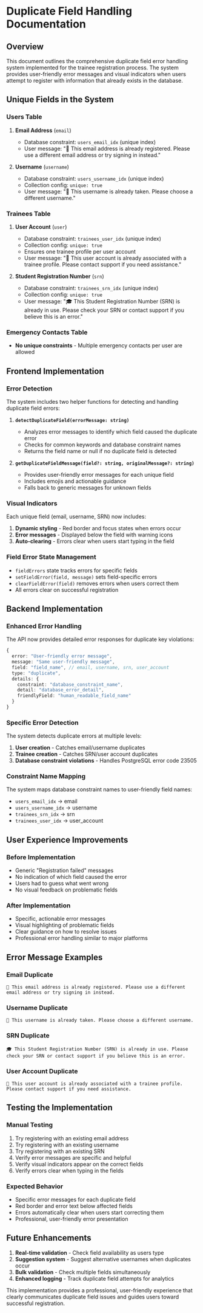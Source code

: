 # Duplicate Field Handling Documentation

## Overview

This document outlines the comprehensive duplicate field error handling system implemented for the trainee registration process. The system provides user-friendly error messages and visual indicators when users attempt to register with information that already exists in the database.

## Unique Fields in the System

### Users Table
1. **Email Address** (`email`)
   - Database constraint: `users_email_idx` (unique index)
   - User message: "📧 This email address is already registered. Please use a different email address or try signing in instead."

2. **Username** (`username`)
   - Database constraint: `users_username_idx` (unique index)
   - Collection config: `unique: true`
   - User message: "👤 This username is already taken. Please choose a different username."

### Trainees Table
1. **User Account** (`user`)
   - Database constraint: `trainees_user_idx` (unique index)
   - Collection config: `unique: true`
   - Ensures one trainee profile per user account
   - User message: "👥 This user account is already associated with a trainee profile. Please contact support if you need assistance."

2. **Student Registration Number** (`srn`)
   - Database constraint: `trainees_srn_idx` (unique index)
   - Collection config: `unique: true`
   - User message: "🎓 This Student Registration Number (SRN) is already in use. Please check your SRN or contact support if you believe this is an error."

### Emergency Contacts Table
- **No unique constraints** - Multiple emergency contacts per user are allowed

## Frontend Implementation

### Error Detection
The system includes two helper functions for detecting and handling duplicate field errors:

1. **`detectDuplicateField(errorMessage: string)`**
   - Analyzes error messages to identify which field caused the duplicate error
   - Checks for common keywords and database constraint names
   - Returns the field name or null if no duplicate field is detected

2. **`getDuplicateFieldMessage(field?: string, originalMessage?: string)`**
   - Provides user-friendly error messages for each unique field
   - Includes emojis and actionable guidance
   - Falls back to generic messages for unknown fields

### Visual Indicators
Each unique field (email, username, SRN) now includes:

1. **Dynamic styling** - Red border and focus states when errors occur
2. **Error messages** - Displayed below the field with warning icons
3. **Auto-clearing** - Errors clear when users start typing in the field

### Field Error State Management
- `fieldErrors` state tracks errors for specific fields
- `setFieldError(field, message)` sets field-specific errors
- `clearFieldError(field)` removes errors when users correct them
- All errors clear on successful registration

## Backend Implementation

### Enhanced Error Handling
The API now provides detailed error responses for duplicate key violations:

```typescript
{
  error: "User-friendly error message",
  message: "Same user-friendly message",
  field: "field_name", // email, username, srn, user_account
  type: "duplicate",
  details: {
    constraint: "database_constraint_name",
    detail: "database_error_detail",
    friendlyField: "human_readable_field_name"
  }
}
```

### Specific Error Detection
The system detects duplicate errors at multiple levels:
1. **User creation** - Catches email/username duplicates
2. **Trainee creation** - Catches SRN/user account duplicates
3. **Database constraint violations** - Handles PostgreSQL error code 23505

### Constraint Name Mapping
The system maps database constraint names to user-friendly field names:
- `users_email_idx` → email
- `users_username_idx` → username
- `trainees_srn_idx` → srn
- `trainees_user_idx` → user_account

## User Experience Improvements

### Before Implementation
- Generic "Registration failed" messages
- No indication of which field caused the error
- Users had to guess what went wrong
- No visual feedback on problematic fields

### After Implementation
- Specific, actionable error messages
- Visual highlighting of problematic fields
- Clear guidance on how to resolve issues
- Professional error handling similar to major platforms

## Error Message Examples

### Email Duplicate
```
📧 This email address is already registered. Please use a different email address or try signing in instead.
```

### Username Duplicate
```
👤 This username is already taken. Please choose a different username.
```

### SRN Duplicate
```
🎓 This Student Registration Number (SRN) is already in use. Please check your SRN or contact support if you believe this is an error.
```

### User Account Duplicate
```
👥 This user account is already associated with a trainee profile. Please contact support if you need assistance.
```

## Testing the Implementation

### Manual Testing
1. Try registering with an existing email address
2. Try registering with an existing username
3. Try registering with an existing SRN
4. Verify error messages are specific and helpful
5. Verify visual indicators appear on the correct fields
6. Verify errors clear when typing in the fields

### Expected Behavior
- Specific error messages for each duplicate field
- Red border and error text below affected fields
- Errors automatically clear when users start correcting them
- Professional, user-friendly error presentation

## Future Enhancements

1. **Real-time validation** - Check field availability as users type
2. **Suggestion system** - Suggest alternative usernames when duplicates occur
3. **Bulk validation** - Check multiple fields simultaneously
4. **Enhanced logging** - Track duplicate field attempts for analytics

This implementation provides a professional, user-friendly experience that clearly communicates duplicate field issues and guides users toward successful registration.

